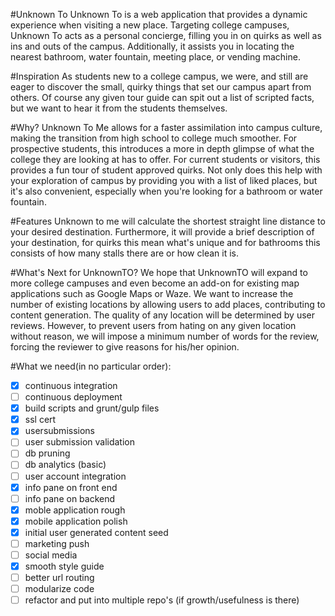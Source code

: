 #Unknown To
Unknown To is a web application that provides a dynamic experience when visiting a new place. Targeting college campuses, Unknown To acts as a personal concierge, filling you in on quirks as well as ins and outs of the campus. Additionally, it assists you in locating the nearest bathroom, water fountain, meeting place, or vending machine.

#Inspiration
As students new to a college campus, we were, and still are eager to discover the small, quirky things that set our campus apart from others. Of course any given tour guide can spit out a list of scripted facts, but we want to hear it from the students themselves.

#Why?
Unknown To Me allows for a faster assimilation into campus culture, making the transition from high school to college much smoother. For prospective students, this introduces a more in depth glimpse of what the college they are looking at has to offer. For current students or visitors, this provides a fun tour of student approved quirks. Not only does this help with your exploration of campus by providing you with a list of liked places, but it's also convenient, especially when you're looking for a bathroom or water fountain.

#Features
Unknown to me will calculate the shortest straight line distance to your desired destination. Furthermore, it will provide a brief description of your destination, for quirks this mean what's unique and for bathrooms this consists of how many stalls there are or how clean it is.

#What's Next for UnknownTO?
We hope that UnknownTO will expand to more college campuses and even become an add-on for existing map applications such as Google Maps or Waze. We want to increase the number of existing locations by allowing users to add places, contributing to content generation. The quality of any location will be determined by user reviews. However, to prevent users from hating on any given location without reason, we will impose a minimum number of words for the review, forcing the reviewer to give reasons for his/her opinion.

#What we need(in no particular order):
- [X] continuous integration
- [ ] continuous deployment
- [X] build scripts and grunt/gulp files
- [X] ssl cert
- [X] usersubmissions
- [ ] user submission validation
- [ ] db pruning
- [ ] db analytics (basic)
- [ ] user account integration
- [X] info pane on front end
- [ ] info pane on backend
- [X] moble application rough
- [X] mobile application polish
- [X] initial user generated content seed
- [ ] marketing push
- [ ] social media
- [X] smooth style guide
- [ ] better url routing
- [ ] modularize code
- [ ] refactor and put into multiple repo's (if growth/usefulness is there)
